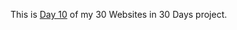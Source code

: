 This is <a href="https://cwang1996.github.io/Musicverse/">Day 10</a> of my 30 Websites in 30 Days project.
